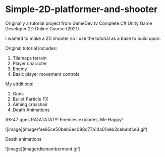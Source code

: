 # Simple-2D-platformer-and-shooter

<p> Originally a tutorial project from GameDev.tv Complete C# Unity Game Developer 2D Online Course (2021). </p>
<p> I wanted to make a 2D shooter so I use the tutorial as a base to build upon. </p>

<p> Original tutorial includes:</p>
<ol>
  <li> Tilemaps terrain </li>
  <li> Player character </li>
  <li> Enemy </li>
  <li> Basic player movement controls </li>
</ol>

<p> My additions:</p>
<ol>
  <li> Guns </li>
  <li> Bullet Particle FX </li>
  <li> Aiming crosshair </li>
  <li> Death Animations </li>
</ol>

<p> AK-47 goes RATATATAT!!! Enemies explodes, Me Happy! </p>
![image](image/fae95ce50beb3ec098d77a14a01aeb3cebabfce3.gif)

<p> Death animations </p>
![image](image/dismemberment.gif)
